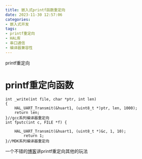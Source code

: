 ```yaml
---
title: 嵌入式printf函数重定向
date: 2023-11-30 12:57:06
categories:
- 嵌入式开发
tags:
- printf重定向
- HAL库
- 串口通信
- 编译器兼容性
---
```


printf重定向

<!-- more -->

# printf重定向函数

```
int _write(int file, char *ptr, int len)
{
    HAL_UART_Transmit(&huart1, (uint8_t *)ptr, len, 1000);
    return len;
}//gcc系列编译器重定向
int fputc(int c, FILE *f) {

    HAL_UART_Transmit(&huart1, (uint8_t *)&c, 1, 10);
        return 1;
}//MDK系列编译器重定向
```

一个不错的[博客](https://www.strongerhuang.com/)讲printf重定向其他的玩法
